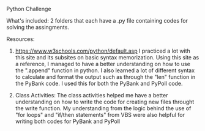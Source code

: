 Python Challenge

What's included:
    2 folders that each have a .py file containing codes for solving the assingments.

Resources:
1. https://www.w3schools.com/python/default.asp
    I practiced a lot with this site and its subsites on basic syntax memorization. Using this site as a reference, I managed to have a better understanding on how to use the ".append" function in python. I also learned a lot of different syntax to calculate and format the output such as through the  "len" function in the PyBank code. I used this for both the PyBank and PyPoll code. 

2. Class Activities:
    The class activities helped me have a better understanding on how to write the code for creating new files throught the write function. My understanding from the logic behind the use of "for loops" and "if/then statements" from VBS were also helpful for writing both codes for PyBank and PyPoll